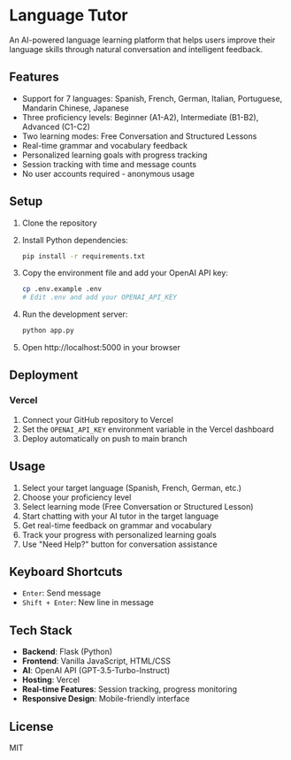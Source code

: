 # Language Tutor

An AI-powered language learning platform that helps users improve their language skills through natural conversation and intelligent feedback.

## Features

- Support for 7 languages: Spanish, French, German, Italian, Portuguese, Mandarin Chinese, Japanese
- Three proficiency levels: Beginner (A1-A2), Intermediate (B1-B2), Advanced (C1-C2)
- Two learning modes: Free Conversation and Structured Lessons
- Real-time grammar and vocabulary feedback
- Personalized learning goals with progress tracking
- Session tracking with time and message counts
- No user accounts required - anonymous usage

## Setup

1. Clone the repository
2. Install Python dependencies:
   ```bash
   pip install -r requirements.txt
   ```

3. Copy the environment file and add your OpenAI API key:
   ```bash
   cp .env.example .env
   # Edit .env and add your OPENAI_API_KEY
   ```

4. Run the development server:
   ```bash
   python app.py
   ```

5. Open http://localhost:5000 in your browser

## Deployment

### Vercel
1. Connect your GitHub repository to Vercel
2. Set the `OPENAI_API_KEY` environment variable in the Vercel dashboard
3. Deploy automatically on push to main branch

## Usage

1. Select your target language (Spanish, French, German, etc.)
2. Choose your proficiency level
3. Select learning mode (Free Conversation or Structured Lesson)
4. Start chatting with your AI tutor in the target language
5. Get real-time feedback on grammar and vocabulary
6. Track your progress with personalized learning goals
7. Use "Need Help?" button for conversation assistance

## Keyboard Shortcuts

- `Enter`: Send message
- `Shift + Enter`: New line in message

## Tech Stack

- **Backend**: Flask (Python)
- **Frontend**: Vanilla JavaScript, HTML/CSS
- **AI**: OpenAI API (GPT-3.5-Turbo-Instruct)
- **Hosting**: Vercel
- **Real-time Features**: Session tracking, progress monitoring
- **Responsive Design**: Mobile-friendly interface

## License

MIT